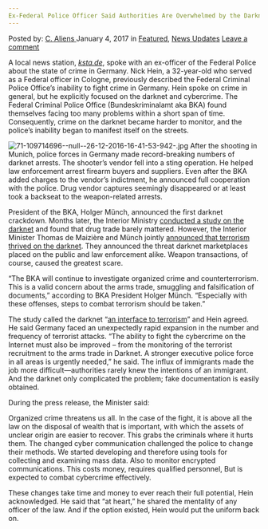 ```yaml
---
Ex-Federal Police Officer Said Authorities Are Overwhelmed by the Darknet
---
```

<article class="post-listing post-17310 post type-post status-publish format-standard has-post-thumbnail hentry  tag-authorities tag-darknet tag-exfederal tag-officer tag-overwhelmed tag-police">
    <div class="post-inner">
        <span>Posted by: <a href="https://www.deepdotweb.com/author/caliens/" title="">C. Aliens </a></span>
    <span>January 4, 2017</span>
    <span>in <a href="https://www.deepdotweb.com/category/deepdot-news/" rel="category tag">Featured</a>, <a href="https://www.deepdotweb.com/category/news-updates/" rel="category tag">News Updates</a></span>
    <span><a href="https://www.deepdotweb.com/2017/01/04/ex-federal-police-officer-said-authorities-overwhelmed-darknet/#respond">Leave a comment</a></span>
    </p>
    <div class="clear"></div>
    <div class="entry">
    <p>A local news station, <a href="http://www.ksta.de/"><em>ksta.de</em></a>, spoke with an ex-officer of the Federal Police about the state of crime in Germany. Nick Hein, a 32-year-old who served as a Federal officer in Cologne, previously described the Federal Criminal Police Office’s inability to fight crime in Germany. Hein spoke on crime in general, but he explicitly focused on the darknet and cybercrime. The Federal Criminal Police Office (Bundeskriminalamt aka BKA) found themselves facing too many problems within a short span of time. Consequently, crime on the darknet became harder to monitor, and the police’s inability began to manifest itself on the streets.</p>
    <p><img class="wp-image-17323 aligncenter" src="https://www.deepdotweb.com/wp-content/uploads/2017/01/71-109714696-null-26-12-2016-16-41-53-942-jpg.jpeg" alt="71-109714696--null--26-12-2016-16-41-53-942-.jpg" srcset="https://www.deepdotweb.com/wp-content/uploads/2017/01/71-109714696-null-26-12-2016-16-41-53-942-jpg.jpeg 940w, https://www.deepdotweb.com/wp-content/uploads/2017/01/71-109714696-null-26-12-2016-16-41-53-942-jpg-300x150.jpeg 300w, https://www.deepdotweb.com/wp-content/uploads/2017/01/71-109714696-null-26-12-2016-16-41-53-942-jpg-660x330.jpeg 660w" sizes="(max-width: 940px) 100vw, 940px"/> After the shooting in Munich, police forces in Germany made record-breaking numbers of darknet arrests. The shooter’s vendor fell into a sting operation. He helped law enforcement arrest firearm buyers and suppliers. Even after the BKA added charges to the vendor’s indictment, he announced full cooperation with the police. Drug vendor captures seemingly disappeared or at least took a backseat to the weapon-related arrests.</p>
    <p>President of the BKA, Holger Münch, announced the first darknet crackdown. Months later, the Interior Ministry <a href="https://www.bka.de/DE/Presse/Listenseite_Pressemitteilungen/2016/Presse2016/161014_BundeslagebildOK.html?nn=61060">conducted a study on the darknet</a> and found that drug trade barely mattered. However, the Interior Minister Thomas de Maizière and Münch jointly <a href="https://www.deepdotweb.com/2016/10/26/bka-chief-organized-crime-shifted-actions-dark-net/">announced that terrorism thrived on the darknet</a>. They announced the threat darknet marketplaces placed on the public and law enforcement alike. Weapon transactions, of course, caused the greatest scare.</p>
    <p>“The BKA will continue to investigate organized crime and counterterrorism. This is a valid concern about the arms trade, smuggling and falsification of documents,” according to BKA President Holger Münch. “Especially with these offenses, steps to combat terrorism should be taken.”</p>
    <p>The study called the darknet “<a href="https://www.deepdotweb.com/2016/10/23/german-police-call-deepweb-interface-terrorism-promise-crackdown-harder/">an interface to terrorism</a>” and Hein agreed. He said Germany faced an unexpectedly rapid expansion in the number and frequency of terrorist attacks. “The ability to fight the cybercrime on the Internet must also be improved – from the monitoring of the terrorist recruitment to the arms trade in Darknet. A stronger executive police force in all areas is urgently needed,” he said. The influx of immigrants made the job more difficult—authorities rarely knew the intentions of an immigrant. And the darknet only complicated the problem; fake documentation is easily obtained.</p>
    <p>During the press release, the Minister said:</p>
    <p>Organized crime threatens us all. In the case of the fight, it is above all the law on the disposal of wealth that is important, with which the assets of unclear origin are easier to recover. This grabs the criminals where it hurts them. The changed cyber communication challenged the police to change their methods. We started developing and therefore using tools for collecting and examining mass data. Also to monitor encrypted communications. This costs money, requires qualified personnel, But is expected to combat cybercrime effectively.</p>
    <p>These changes take time and money to ever reach their full potential, Hein acknowledged. He said that “at heart,” he shared the mentality of any officer of the law. And if the option existed, Hein would put the uniform back on.</p>
    </div>
    <span style="display:none"><a href="https://www.deepdotweb.com/tag/authorities/" rel="tag">authorities</a> <a href="https://www.deepdotweb.com/tag/darknet/" rel="tag">darknet</a> <a href="https://www.deepdotweb.com/tag/exfederal/" rel="tag">exfederal</a> <a href="https://www.deepdotweb.com/tag/officer/" rel="tag">officer</a> <a href="https://www.deepdotweb.com/tag/overwhelmed/" rel="tag">overwhelmed</a> <a href="https://www.deepdotweb.com/tag/police/" rel="tag">police</a></span> <span style="display:none" class="updated">2017-01-04</span>
    <div style="display:none" class="vcard author" itemprop="author" itemscope itemtype="http://schema.org/Person"><strong class="fn" itemprop="name"><a href="https://www.deepdotweb.com/author/caliens/" title="Posts by C. Aliens" rel="author">C. Aliens</a></strong></div>
    </div>
</article>

